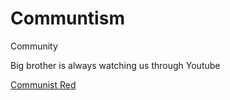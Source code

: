 # Communtism
Community

Big brother is always watching us through Youtube

[Communist Red](https://www.youtube.com/watch?v=6othsFIyaBM)
